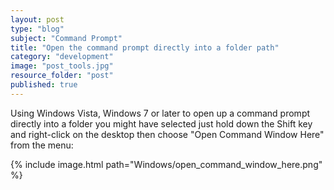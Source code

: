 ```yaml
---
layout: post
type: "blog"
subject: "Command Prompt"
title: "Open the command prompt directly into a folder path"
category: "development"
image: "post_tools.jpg"
resource_folder: "post"
published: true
---
```


Using Windows Vista, Windows 7 or later to open up a command prompt directly into a folder you might have selected just hold down the Shift key and right-click on the desktop then choose "Open Command Window Here" from the menu:

{% include image.html path="Windows/open_command_window_here.png" %}

